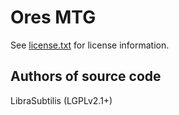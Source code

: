Ores MTG
========
See [license.txt](./license.txt) for license information.

Authors of source code
----------------------
LibraSubtilis (LGPLv2.1+)

